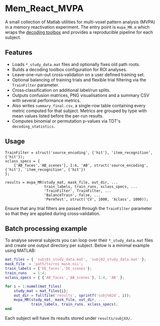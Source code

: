 # Mem_React_MVPA

A small collection of Matlab utilities for multi-voxel pattern analysis (MVPA)
in a memory reactivation experiment. The entry point is `mvpa_MR.m` which wraps
the [decoding toolbox](https://github.com/mauricioferreira/decoding_toolbox) and
provides a reproducible pipeline for each subject.

## Features
- Loads `*_study_data.mat` files and optionally fixes old path roots.
- Builds a decoding toolbox configuration for ROI analyses.
- Leave-one-run-out cross‑validation on a user defined training set.
- Optional balancing of training trials and flexible trial filtering via the
  `TrainFilter` parameter.
- Cross‑classification on additional label/run splits.
- Outputs confusion matrices, PNG visualisations and a summary CSV with several
  performance metrics.
- Also writes `summary_final.csv`, a single-row table containing every metric
  computed for that subject. Metrics are grouped by type with mean values
  listed before the per-run results.
- Computes binomial or permutation p-values via TDT's `decoding_statistics`.

## Usage
```
TrainFilter = struct('source_encoding', {'hit'}, 'item_recognition', {'hit'});
xclass_specs = {
    {'AB_faces','AB_scenes'}, 1:4, 'AB', struct('source_encoding', {'hit'}, 'item_recognition', {'hit'})
};

results = mvpa_MR(study_mat, mask_file, out_dir, ...
                  train_labels, train_runs, xclass_specs, ...
                  'TrainFilter', TrainFilter, ...
                  'BalanceTrain', false, ...
                  'PermTest', struct('CV', 1000, 'Xclass', 1000));
```

Ensure that any trial filters are passed through the `TrainFilter` parameter so
that they are applied during cross‑validation.

## Batch processing example
To analyse several subjects you can loop over their `*_study_data.mat` files
and create one output directory per subject. Below is a minimal example using
MATLAB:

```matlab
mat_files = { 'subj01_study_data.mat', 'subj02_study_data.mat' };
mask_file  = 'path/to/roi_mask.nii';
train_labels = {'DE_faces','DE_scenes'};
train_runs   = 1:4;
xclass_specs = { {'AB_faces','AB_scenes'}, 1:4, 'AB' };

for i = 1:numel(mat_files)
    study_mat = mat_files{i};
    out_dir = fullfile('results', sprintf('subj%02d', i));
    mvpa_MR(study_mat, mask_file, out_dir, ...
            train_labels, train_runs, xclass_specs);
end
```

Each subject will have its results stored under `results/subjXX/`.
